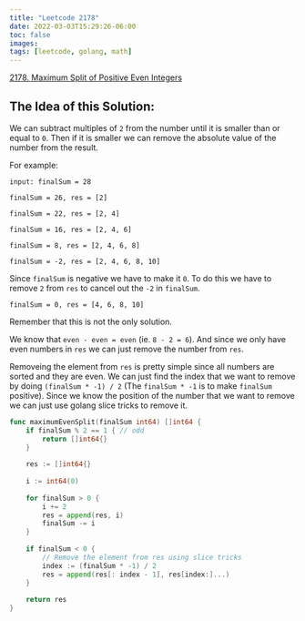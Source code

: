 ```yaml
---
title: "Leetcode 2178"
date: 2022-03-03T15:29:26-06:00
toc: false
images:
tags: [leetcode, golang, math]
---
```


[2178. Maximum Split of Positive Even Integers](https://leetcode.com/problems/maximum-split-of-positive-even-integers/)

## The Idea of this Solution:

We can subtract multiples of `2` from the number until it is smaller than or equal to `0`. Then if it is smaller we can remove the absolute value of the number from the result.

For example:

`input: finalSum = 28`

`finalSum = 26, res = [2]`

`finalSum = 22, res = [2, 4]`

`finalSum = 16, res = [2, 4, 6]`

`finalSum = 8, res = [2, 4, 6, 8]`

`finalSum = -2, res = [2, 4, 6, 8, 10]`

Since `finalSum` is negative we have to make it `0`. To do this we have to remove `2` from `res` to cancel out the `-2` in `finalSum`.

`finalSum = 0, res = [4, 6, 8, 10]`

Remember that this is not the only solution.

We know that `even - even = even` (ie. `8 - 2 = 6`). And since we only have even numbers in `res` we can just remove the number from `res`.

Removeing the element from `res` is pretty simple since all numbers are sorted and they are even. We can just find the index that we want to remove by doing `(finalSum * -1) / 2` (The `finalSum * -1` is to make `finalSum` positive). Since we know the position of the number that we want to remove we can just use golang slice tricks to remove it.

``` go
func maximumEvenSplit(finalSum int64) []int64 {
    if finalSum % 2 == 1 { // odd
        return []int64{}
    }
    
    res := []int64{}
    
    i := int64(0)
    
    for finalSum > 0 {
        i += 2
        res = append(res, i)
        finalSum -= i
    }
    
    if finalSum < 0 { 
        // Remove the element from res using slice tricks
        index := (finalSum * -1) / 2
        res = append(res[: index - 1], res[index:]...)
    }
    
    return res
}
```